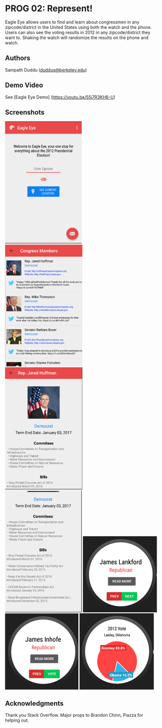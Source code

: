 # PROG 02: Represent!

Eagle Eye allows users to find and learn about congressmen in any zipcode/district in the United States using both the watch and the phone. Users can also see the voting results in 2012 in any zipcode/district they want to. Shaking the watch will randomize the results on the phone and watch. 

## Authors

Sampath Duddu ([duddus@berkeley.edu](mailto:duddus@berkeley.edu))

## Demo Video

See [Eagle Eye Demo] (https://youtu.be/55i7R3KH6-U)

## Screenshots

<img src="screenshots/MainViewMobile.png" height="400" alt="Screenshot"/>
<img src="screenshots/CongressionalViewMobile.png" height="400" alt="Screenshot"/>
<img src="screenshots/DetailViewMobile1.png" height="400" alt="Screenshot"/>
<img src="screenshots/DetailViewMobile2.png" height="400" alt="Screenshot"/>
<img src="screenshots/MainViewWatch1.png" height="250" alt="Screenshot"/>
<img src="screenshots/MainViewWatch2.png" height="250" alt="Screenshot"/>
<img src="screenshots/VoteViewWatch.png" height="250" alt="Screenshot"/>

## Acknowledgments

Thank you Stack Overflow.
Major props to Brandon Chinn, Piazza for helping out.
